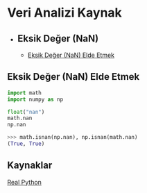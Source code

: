 # Veri Analizi Kaynak

<!-- TOC -->

- ## Eksik Değer (NaN)
  - [Eksik Değer (NaN) Elde Etmek](#nan-değer-elde-etmek)

<!-- /TOC -->

## Eksik Değer (NaN) Elde Etmek

```python
import math
import numpy as np

float("nan")
math.nan
np.nan

>>> math.isnan(np.nan), np.isnan(math.nan)
(True, True)
```

## Kaynaklar

[Real Python](https://realpython.com/)
